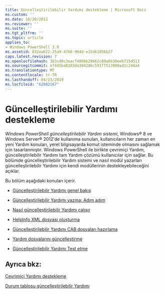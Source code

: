 ```yaml
---
title: Güncelleştirilebilir Yardımı destekleme | Microsoft Docs
ms.custom: ''
ms.date: 10/28/2012
ms.reviewer: ''
ms.suite: ''
ms.tgt_pltfrm: ''
ms.topic: article
applies_to:
- Windows PowerShell 3.0
ms.assetid: 832ea622-25a9-4760-904d-e15d6105bb27
caps.latest.revision: 7
ms.openlocfilehash: 363c40c3eacf406bb29662c89a6b30eeb715d513
ms.sourcegitcommit: e7445ba8203da304286c591ff513900ad1c244a4
ms.translationtype: MT
ms.contentlocale: tr-TR
ms.lasthandoff: 04/23/2019
ms.locfileid: "62082167"
---
```

# <a name="supporting-updatable-help"></a>Güncelleştirilebilir Yardımı destekleme

*Windows PowerShell güncelleştirilebilir Yardım sistemi*, Windows® 8 ve Windows Server® 2012'de kullanıma sunulan, kullanıcıların her zaman en yeni Yardım konuları, yerel bilgisayarda komut isteminde olmasını sağlamak için tasarlanmıştır. Windows PowerShell ile birlikte çevrimiçi Yardım, güncelleştirilebilir Yardımı tam Yardım çözümü kullanıcılar için sağlar. Bu bölümde güncelleştirilebilir Yardım sistemi ve nasıl modül yazarları güncelleştirilebilir Yardımı için kendi modüllerinin destekleyebileceğini açıklar.

Bu bölüm aşağıdaki konuları içerir.

- [Güncelleştirilebilir Yardımı genel bakış](./updatable-help-overview.md)

- [Güncelleştirilebilir Yardımı yazma: Adım adım](./updatable-help-authoring-step-by-step.md)

- [Nasıl güncelleştirilebilir Yardımı çalışır](./how-updatable-help-works.md)

- [HelpInfo XML dosyası oluşturma](./how-to-create-a-helpinfo-xml-file.md)

- [Güncelleştirilebilir Yardımı CAB dosyaları hazırlama](./how-to-prepare-updatable-help-cab-files.md)

- [Yardım dosyalarını güncelleştirme](./how-to-update-help-files.md)

- [Güncelleştirilebilir Yardımı Test etme](./how-to-test-updatable-help.md)

## <a name="see-also"></a>Ayrıca bkz:

[Çevrimiçi Yardımı destekleme](./supporting-online-help.md)

[Durum tablosu güncelleştirilebilir Yardımı](https://www.microsoft.com/en-us/itpro/windows)